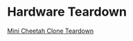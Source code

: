 # Hardware Teardown

[Mini Cheetah Clone Teardown](https://build-its-inprogress.blogspot.com/2022/11/mini-cheetah-clone-teardown.html)
